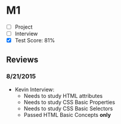 # M1

- [ ] Project
- [ ] Interview
- [x] Test Score: 81%

## Reviews

### 8/21/2015

- Kevin Interview: 
  - Needs to study HTML attributes
  - Needs to study CSS Basic Properties
  - Needs to study CSS Basic Selectors
  - Passed HTML Basic Concepts **only**
